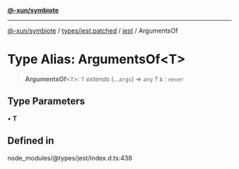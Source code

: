[**@-xun/symbiote**](../../../../../README.md)

***

[@-xun/symbiote](../../../../../README.md) / [types/jest.patched](../../../README.md) / [jest](../README.md) / ArgumentsOf

# Type Alias: ArgumentsOf\<T\>

> **ArgumentsOf**\<`T`\>: `T` *extends* (...`args`) => `any` ? `A` : `never`

## Type Parameters

• **T**

## Defined in

node\_modules/@types/jest/index.d.ts:438
